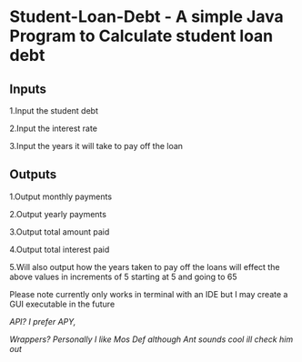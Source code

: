 # Student-Loan-Debt - A simple Java Program to Calculate student loan debt

## Inputs 
1.Input the student debt 

2.Input the interest rate

3.Input the years it will take to pay off the loan

## Outputs

1.Output monthly payments

2.Output yearly payments

3.Output total amount paid 

4.Output total interest paid

5.Will also output how the years taken to pay off the loans will effect the above values in increments of 5 starting at 5 and going to 65 

Please note currently only works in terminal with an IDE but I may create a GUI executable in the future 

*API? I prefer APY,*

*Wrappers? Personally I like Mos Def although Ant sounds cool ill check him out*
